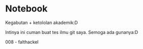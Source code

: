# Notebook
Kegabutan + ketololan akademik:D

Intinya ini cuman buat tes ilmu git saya. Semoga ada gunanya:D

008 - falthackel
